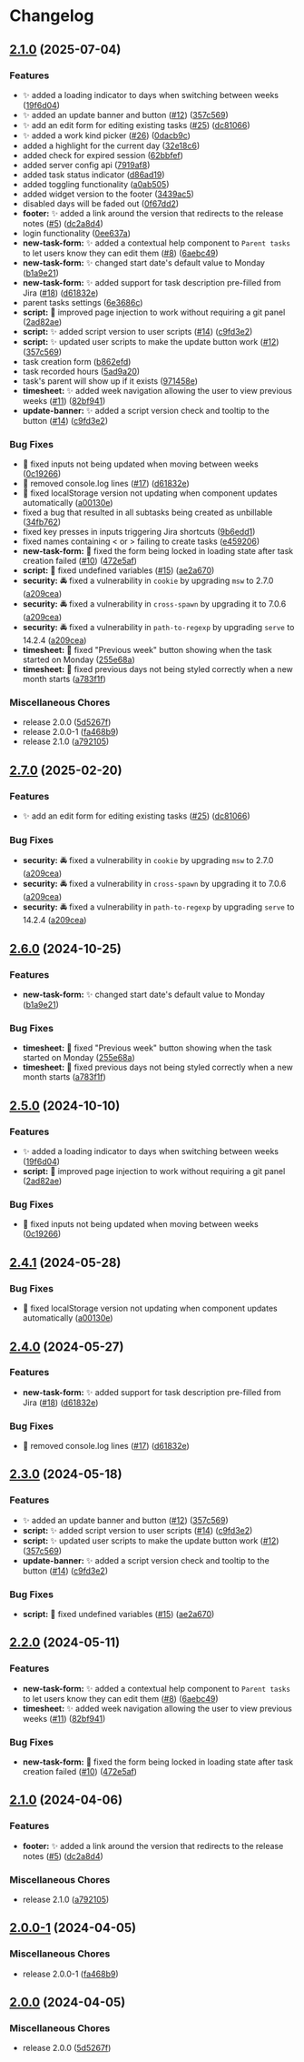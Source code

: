 # Changelog

## [2.1.0](https://github.com/davids-ensemble/tj-jira-panel/compare/tj-jira-panel-v2.7.0...tj-jira-panel-v2.1.0) (2025-07-04)


### Features

* :sparkles: added a loading indicator to days when switching between weeks ([19f6d04](https://github.com/davids-ensemble/tj-jira-panel/commit/19f6d04124a1a8337b9f138e03ced2da5c0dee5c))
* :sparkles: added an update banner and button ([#12](https://github.com/davids-ensemble/tj-jira-panel/issues/12)) ([357c569](https://github.com/davids-ensemble/tj-jira-panel/commit/357c56946c0ae2e6fa4f52e584a5d448b4119141))
* ✨ add an edit form for editing existing tasks ([#25](https://github.com/davids-ensemble/tj-jira-panel/issues/25)) ([dc81066](https://github.com/davids-ensemble/tj-jira-panel/commit/dc810667ae31646a46de931fd3723566630e0d47))
* ✨ added a work kind picker ([#26](https://github.com/davids-ensemble/tj-jira-panel/issues/26)) ([0dacb9c](https://github.com/davids-ensemble/tj-jira-panel/commit/0dacb9c9c1f5354a325f43dc5b286169f92ad559))
* added a highlight for the current day ([32e18c6](https://github.com/davids-ensemble/tj-jira-panel/commit/32e18c622a8bd366f7f85b07d2ca2f78ec248937))
* added check for expired session ([62bbfef](https://github.com/davids-ensemble/tj-jira-panel/commit/62bbfefc2aab9ae4c2a5697fbae8d80c444b72ca))
* added server config api ([7919af8](https://github.com/davids-ensemble/tj-jira-panel/commit/7919af8fe0dde818cb8cd5cda854999bdd62c911))
* added task status indicator ([d86ad19](https://github.com/davids-ensemble/tj-jira-panel/commit/d86ad197f4ead3d200cbd2ba50e3a80bcaf764f0))
* added toggling functionality ([a0ab505](https://github.com/davids-ensemble/tj-jira-panel/commit/a0ab5055d8344b165abc2f9a1598b9ad02a12406))
* added widget version to the footer ([3439ac5](https://github.com/davids-ensemble/tj-jira-panel/commit/3439ac58af35bc2b9607d89280a9a325cd2bec45))
* disabled days will be faded out ([0f67dd2](https://github.com/davids-ensemble/tj-jira-panel/commit/0f67dd252f2f6ae8d98671a61f542d480460fe9c))
* **footer:** :sparkles: added a link around the version that redirects to the release notes ([#5](https://github.com/davids-ensemble/tj-jira-panel/issues/5)) ([dc2a8d4](https://github.com/davids-ensemble/tj-jira-panel/commit/dc2a8d4b5513fe5bb9983a75d8ee2284bb749681))
* login functionality ([0ee637a](https://github.com/davids-ensemble/tj-jira-panel/commit/0ee637a2a0cb2358c7e7bbac8cb31bfe832b3b1d))
* **new-task-form:** :sparkles: added a contextual help component to `Parent tasks` to let users know they can edit them ([#8](https://github.com/davids-ensemble/tj-jira-panel/issues/8)) ([6aebc49](https://github.com/davids-ensemble/tj-jira-panel/commit/6aebc495ed917ffe82b6c3c0e83198f5dbfc1aa5))
* **new-task-form:** :sparkles: changed start date's default value to Monday ([b1a9e21](https://github.com/davids-ensemble/tj-jira-panel/commit/b1a9e2133632f64981938f19e314083caf770b88))
* **new-task-form:** ✨ added support for task description pre-filled from Jira ([#18](https://github.com/davids-ensemble/tj-jira-panel/issues/18)) ([d61832e](https://github.com/davids-ensemble/tj-jira-panel/commit/d61832e615f38e2672282256ec2d39f5aa508830))
* parent tasks settings ([6e3686c](https://github.com/davids-ensemble/tj-jira-panel/commit/6e3686cf332419aba8c7520b27c5c619360098f0))
* **script:** :children_crossing: improved page injection to work without requiring a git panel ([2ad82ae](https://github.com/davids-ensemble/tj-jira-panel/commit/2ad82ae17ca3f8331d7ce93c7de4704bcc1ac550))
* **script:** :sparkles: added script version to user scripts ([#14](https://github.com/davids-ensemble/tj-jira-panel/issues/14)) ([c9fd3e2](https://github.com/davids-ensemble/tj-jira-panel/commit/c9fd3e25b5531895ab5d7d651f6a469f7c77b33b))
* **script:** :sparkles: updated user scripts to make the update button work ([#12](https://github.com/davids-ensemble/tj-jira-panel/issues/12)) ([357c569](https://github.com/davids-ensemble/tj-jira-panel/commit/357c56946c0ae2e6fa4f52e584a5d448b4119141))
* task creation form ([b862efd](https://github.com/davids-ensemble/tj-jira-panel/commit/b862efdaa4a768fedddd17643928155b91296c0b))
* task recorded hours ([5ad9a20](https://github.com/davids-ensemble/tj-jira-panel/commit/5ad9a20eaf323498843da38c1dcd315090ec2ac7))
* task's parent will show up if it exists ([971458e](https://github.com/davids-ensemble/tj-jira-panel/commit/971458e85cf25269e0cc61998f49181c2278a8ff))
* **timesheet:** :sparkles: added week navigation allowing the user to view previous weeks ([#11](https://github.com/davids-ensemble/tj-jira-panel/issues/11)) ([82bf941](https://github.com/davids-ensemble/tj-jira-panel/commit/82bf941fd222da7cb72a7b13bece21c93f19e5c8))
* **update-banner:** :sparkles: added a script version check and tooltip to the button ([#14](https://github.com/davids-ensemble/tj-jira-panel/issues/14)) ([c9fd3e2](https://github.com/davids-ensemble/tj-jira-panel/commit/c9fd3e25b5531895ab5d7d651f6a469f7c77b33b))


### Bug Fixes

* :bug: fixed inputs not being updated when moving between weeks ([0c19266](https://github.com/davids-ensemble/tj-jira-panel/commit/0c19266dd355206bfaf08dba4367169dce0f9f2f))
* :bug: removed console.log lines ([#17](https://github.com/davids-ensemble/tj-jira-panel/issues/17)) ([d61832e](https://github.com/davids-ensemble/tj-jira-panel/commit/d61832e615f38e2672282256ec2d39f5aa508830))
* 🐛 fixed localStorage version not updating when component updates automatically ([a00130e](https://github.com/davids-ensemble/tj-jira-panel/commit/a00130efdfe57d641d3df254f270b4e1aaeaeeca))
* fixed a bug that resulted in all subtasks being created as unbillable ([34fb762](https://github.com/davids-ensemble/tj-jira-panel/commit/34fb76248270ba53f8d46ea9f96786f5a6b4e2ec))
* fixed key presses in inputs triggering Jira shortcuts ([9b6edd1](https://github.com/davids-ensemble/tj-jira-panel/commit/9b6edd1a33ff7880b392a51dbc828aed00305a48))
* fixed names containing &lt; or &gt; failing to create tasks ([e459206](https://github.com/davids-ensemble/tj-jira-panel/commit/e459206216b8a1781b95ee8a25f2ebcd1f7108d0))
* **new-task-form:** :bug: fixed the form being locked in loading state after task creation failed ([#10](https://github.com/davids-ensemble/tj-jira-panel/issues/10)) ([472e5af](https://github.com/davids-ensemble/tj-jira-panel/commit/472e5af3235489f613a29fbb8b683c2f6812b464))
* **script:** :bug: fixed undefined variables ([#15](https://github.com/davids-ensemble/tj-jira-panel/issues/15)) ([ae2a670](https://github.com/davids-ensemble/tj-jira-panel/commit/ae2a670d7f28c9926fdde9906876a04c94c5ed90))
* **security:** 🚔 fixed a vulnerability in `cookie` by upgrading `msw` to 2.7.0 ([a209cea](https://github.com/davids-ensemble/tj-jira-panel/commit/a209cea6046a1bf7a5266e63d812397e628d8fd7))
* **security:** 🚔 fixed a vulnerability in `cross-spawn` by upgrading it to 7.0.6 ([a209cea](https://github.com/davids-ensemble/tj-jira-panel/commit/a209cea6046a1bf7a5266e63d812397e628d8fd7))
* **security:** 🚔 fixed a vulnerability in `path-to-regexp` by upgrading `serve` to 14.2.4 ([a209cea](https://github.com/davids-ensemble/tj-jira-panel/commit/a209cea6046a1bf7a5266e63d812397e628d8fd7))
* **timesheet:** :bug: fixed "Previous week" button showing when the task started on Monday ([255e68a](https://github.com/davids-ensemble/tj-jira-panel/commit/255e68a4bcf229832d78f0f05abf0e4e67f7ff30))
* **timesheet:** :bug: fixed previous days not being styled correctly when a new month starts ([a783f1f](https://github.com/davids-ensemble/tj-jira-panel/commit/a783f1fadd6ed6d5e658211ad5193a2f8e1e67ac))


### Miscellaneous Chores

* release 2.0.0 ([5d5267f](https://github.com/davids-ensemble/tj-jira-panel/commit/5d5267f1d932e0927ec4369ecee19c8e8fa4b382))
* release 2.0.0-1 ([fa468b9](https://github.com/davids-ensemble/tj-jira-panel/commit/fa468b993e1cfedfae0a0abf6be0d225d1418e85))
* release 2.1.0 ([a792105](https://github.com/davids-ensemble/tj-jira-panel/commit/a79210505fe2969f5bd9e059a72822f7192fcee6))

## [2.7.0](https://github.com/davids-ensemble/tj-jira-panel/compare/v2.6.0...v2.7.0) (2025-02-20)


### Features

* ✨ add an edit form for editing existing tasks ([#25](https://github.com/davids-ensemble/tj-jira-panel/issues/25)) ([dc81066](https://github.com/davids-ensemble/tj-jira-panel/commit/dc810667ae31646a46de931fd3723566630e0d47))


### Bug Fixes

* **security:** 🚔 fixed a vulnerability in `cookie` by upgrading `msw` to 2.7.0 ([a209cea](https://github.com/davids-ensemble/tj-jira-panel/commit/a209cea6046a1bf7a5266e63d812397e628d8fd7))
* **security:** 🚔 fixed a vulnerability in `cross-spawn` by upgrading it to 7.0.6 ([a209cea](https://github.com/davids-ensemble/tj-jira-panel/commit/a209cea6046a1bf7a5266e63d812397e628d8fd7))
* **security:** 🚔 fixed a vulnerability in `path-to-regexp` by upgrading `serve` to 14.2.4 ([a209cea](https://github.com/davids-ensemble/tj-jira-panel/commit/a209cea6046a1bf7a5266e63d812397e628d8fd7))

## [2.6.0](https://github.com/davids-ensemble/tj-jira-panel/compare/v2.5.0...v2.6.0) (2024-10-25)


### Features

* **new-task-form:** :sparkles: changed start date's default value to Monday ([b1a9e21](https://github.com/davids-ensemble/tj-jira-panel/commit/b1a9e2133632f64981938f19e314083caf770b88))


### Bug Fixes

* **timesheet:** :bug: fixed "Previous week" button showing when the task started on Monday ([255e68a](https://github.com/davids-ensemble/tj-jira-panel/commit/255e68a4bcf229832d78f0f05abf0e4e67f7ff30))
* **timesheet:** :bug: fixed previous days not being styled correctly when a new month starts ([a783f1f](https://github.com/davids-ensemble/tj-jira-panel/commit/a783f1fadd6ed6d5e658211ad5193a2f8e1e67ac))

## [2.5.0](https://github.com/davids-ensemble/tj-jira-panel/compare/v2.4.1...v2.5.0) (2024-10-10)


### Features

* :sparkles: added a loading indicator to days when switching between weeks ([19f6d04](https://github.com/davids-ensemble/tj-jira-panel/commit/19f6d04124a1a8337b9f138e03ced2da5c0dee5c))
* **script:** :children_crossing: improved page injection to work without requiring a git panel ([2ad82ae](https://github.com/davids-ensemble/tj-jira-panel/commit/2ad82ae17ca3f8331d7ce93c7de4704bcc1ac550))


### Bug Fixes

* :bug: fixed inputs not being updated when moving between weeks ([0c19266](https://github.com/davids-ensemble/tj-jira-panel/commit/0c19266dd355206bfaf08dba4367169dce0f9f2f))

## [2.4.1](https://github.com/davids-ensemble/tj-jira-panel/compare/v2.4.0...v2.4.1) (2024-05-28)


### Bug Fixes

* 🐛 fixed localStorage version not updating when component updates automatically ([a00130e](https://github.com/davids-ensemble/tj-jira-panel/commit/a00130efdfe57d641d3df254f270b4e1aaeaeeca))

## [2.4.0](https://github.com/davids-ensemble/tj-jira-panel/compare/v2.3.0...v2.4.0) (2024-05-27)


### Features

* **new-task-form:** ✨ added support for task description pre-filled from Jira ([#18](https://github.com/davids-ensemble/tj-jira-panel/issues/18)) ([d61832e](https://github.com/davids-ensemble/tj-jira-panel/commit/d61832e615f38e2672282256ec2d39f5aa508830))


### Bug Fixes

* :bug: removed console.log lines ([#17](https://github.com/davids-ensemble/tj-jira-panel/issues/17)) ([d61832e](https://github.com/davids-ensemble/tj-jira-panel/commit/d61832e615f38e2672282256ec2d39f5aa508830))

## [2.3.0](https://github.com/davids-ensemble/tj-jira-panel/compare/v2.2.0...v2.3.0) (2024-05-18)


### Features

* :sparkles: added an update banner and button ([#12](https://github.com/davids-ensemble/tj-jira-panel/issues/12)) ([357c569](https://github.com/davids-ensemble/tj-jira-panel/commit/357c56946c0ae2e6fa4f52e584a5d448b4119141))
* **script:** :sparkles: added script version to user scripts ([#14](https://github.com/davids-ensemble/tj-jira-panel/issues/14)) ([c9fd3e2](https://github.com/davids-ensemble/tj-jira-panel/commit/c9fd3e25b5531895ab5d7d651f6a469f7c77b33b))
* **script:** :sparkles: updated user scripts to make the update button work ([#12](https://github.com/davids-ensemble/tj-jira-panel/issues/12)) ([357c569](https://github.com/davids-ensemble/tj-jira-panel/commit/357c56946c0ae2e6fa4f52e584a5d448b4119141))
* **update-banner:** :sparkles: added a script version check and tooltip to the button ([#14](https://github.com/davids-ensemble/tj-jira-panel/issues/14)) ([c9fd3e2](https://github.com/davids-ensemble/tj-jira-panel/commit/c9fd3e25b5531895ab5d7d651f6a469f7c77b33b))


### Bug Fixes

* **script:** :bug: fixed undefined variables ([#15](https://github.com/davids-ensemble/tj-jira-panel/issues/15)) ([ae2a670](https://github.com/davids-ensemble/tj-jira-panel/commit/ae2a670d7f28c9926fdde9906876a04c94c5ed90))

## [2.2.0](https://github.com/davids-ensemble/tj-jira-panel/compare/v2.1.0...v2.2.0) (2024-05-11)


### Features

* **new-task-form:** :sparkles: added a contextual help component to `Parent tasks` to let users know they can edit them ([#8](https://github.com/davids-ensemble/tj-jira-panel/issues/8)) ([6aebc49](https://github.com/davids-ensemble/tj-jira-panel/commit/6aebc495ed917ffe82b6c3c0e83198f5dbfc1aa5))
* **timesheet:** :sparkles: added week navigation allowing the user to view previous weeks ([#11](https://github.com/davids-ensemble/tj-jira-panel/issues/11)) ([82bf941](https://github.com/davids-ensemble/tj-jira-panel/commit/82bf941fd222da7cb72a7b13bece21c93f19e5c8))


### Bug Fixes

* **new-task-form:** :bug: fixed the form being locked in loading state after task creation failed ([#10](https://github.com/davids-ensemble/tj-jira-panel/issues/10)) ([472e5af](https://github.com/davids-ensemble/tj-jira-panel/commit/472e5af3235489f613a29fbb8b683c2f6812b464))

## [2.1.0](https://github.com/davids-ensemble/tj-jira-panel/compare/v2.0.0-1...v2.1.0) (2024-04-06)


### Features

* **footer:** :sparkles: added a link around the version that redirects to the release notes ([#5](https://github.com/davids-ensemble/tj-jira-panel/issues/5)) ([dc2a8d4](https://github.com/davids-ensemble/tj-jira-panel/commit/dc2a8d4b5513fe5bb9983a75d8ee2284bb749681))


### Miscellaneous Chores

* release 2.1.0 ([a792105](https://github.com/davids-ensemble/tj-jira-panel/commit/a79210505fe2969f5bd9e059a72822f7192fcee6))

## [2.0.0-1](https://github.com/davids-ensemble/tj-jira-panel/compare/v2.0.0...v2.0.0-1) (2024-04-05)


### Miscellaneous Chores

* release 2.0.0-1 ([fa468b9](https://github.com/davids-ensemble/tj-jira-panel/commit/fa468b993e1cfedfae0a0abf6be0d225d1418e85))

## [2.0.0](https://github.com/davids-ensemble/tj-jira-panel/compare/v1.2.0...v2.0.0) (2024-04-05)


### Miscellaneous Chores

* release 2.0.0 ([5d5267f](https://github.com/davids-ensemble/tj-jira-panel/commit/5d5267f1d932e0927ec4369ecee19c8e8fa4b382))
